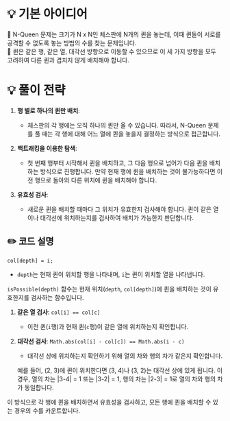 # 💡 기본 아이디어

📌 N-Queen 문제는 크기가 N x N인 체스판에 N개의 퀸을 놓는데, 이때 퀸들이 서로를 공격할 수 없도록 놓는 방법의 수를 찾는 문제입니다. <br/>
📌 퀸은 같은 행, 같은 열, 대각선 방향으로 이동할 수 있으므로 이 세 가지 방향을 모두 고려하여 다른 퀸과 겹치지 않게 배치해야 합니다.

# 💡 풀이 전략

1. **행 별로 하나의 퀸만 배치**: 
   - 체스판의 각 행에는 오직 하나의 퀸만 올 수 있습니다. 따라서, N-Queen 문제를 풀 때는 각 행에 대해 어느 열에 퀸을 놓을지 결정하는 방식으로 접근합니다. 
   
2. **백트래킹을 이용한 탐색**: 
   - 첫 번째 행부터 시작해서 퀸을 배치하고, 그 다음 행으로 넘어가 다음 퀸을 배치하는 방식으로 진행합니다. 만약 현재 행에 퀸을 배치하는 것이 불가능하다면 이전 행으로 돌아와 다른 위치에 퀸을 배치해야 합니다.

3. **유효성 검사**: 
   - 새로운 퀸을 배치할 때마다 그 위치가 유효한지 검사해야 합니다. 퀸이 같은 열이나 대각선에 위치하는지를 검사하여 배치가 가능한지 판단합니다.

## ✏️ 코드 설명

`col[depth] = i;` 
- `depth`는 현재 퀸이 위치할 행을 나타내며, `i`는 퀸이 위치할 열을 나타냅니다.

`isPossible(depth)` 함수는 현재 위치(`depth`, `col[depth]`)에 퀸을 배치하는 것이 유효한지를 검사하는 함수입니다.

1. **같은 열 검사**: `col[i] == col[c]` 
   - 이전 퀸(`i`행)과 현재 퀸(`c`행)이 같은 열에 위치하는지 확인합니다.

2. **대각선 검사**: `Math.abs(col[i] - col[c]) == Math.abs(i - c)`
   - 대각선 상에 위치하는지 확인하기 위해 열의 차와 행의 차가 같은지 확인합니다. 
   
   예를 들어, (2, 3)에 퀸이 위치한다면 (3, 4)나 (3, 2)는 대각선 상에 있게 됩니다. 이 경우, 열의 차는 |3-4| = 1 또는 |3-2| = 1, 행의 차는 |2-3| = 1로 열의 차와 행의 차가 동일합니다.

이 방식으로 각 행에 퀸을 배치하면서 유효성을 검사하고, 모든 행에 퀸을 배치할 수 있는 경우의 수를 카운트합니다.

